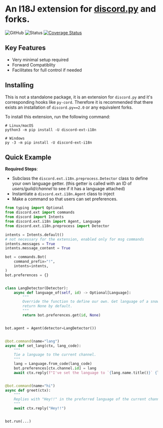 # An I18J extension for [discord.py](https://github.com/Rapptz/discord.py) and forks.

![GitHub](https://img.shields.io/github/license/Rickaym/discord-ext-i18n)
![Status](https://img.shields.io/badge/status-unreleased-red)
[![Coverage Status](https://coveralls.io/repos/github/Rickaym/discord-ext-i18n/badge.svg?branch=master)](https://coveralls.io/github/Rickaym/discord-ext-i18n?branch=master)

## Key Features

- Very minimal setup required
- Forward Compatiblity
- Facilitates for full control if needed

## Installing

This is not a standalone package, it is an extension for `discord.py` and it's corresponding hooks like `py-cord`. Therefore it is recommended that there exists an installation of `discord.py==2.0` or any equivalent forks.

To install this extension, run the following command:

```
# Linux/macOS
python3 -m pip install -U discord-ext-i18n

# Windows
py -3 -m pip install -U discord-ext-i18n
```

## Quick Example

**Required Steps**:
- Subclass the `discord.ext.i18n.preprocess.Detector` class to define your own language getter. (this getter is called with an ID of *users/guild/channel* to see if it has a language attached)
- Instantiate a `discord.ext.i18n.Agent` class to inject
- Make a command so that users can set preferences.

```py
from typing import Optional
from discord.ext import commands
from discord import Intents
from discord.ext.i18n import Agent, Language
from discord.ext.i18n.preprocess import Detector

intents = Intents.default()
# not necessary for the extension, enabled only for msg commands
intents.messages = True
intents.message_content = True

bot = commands.Bot(
    command_prefix="!",
    intents=intents,
)
bot.preferences = {}


class LangDetector(Detector):
    async def language_of(self, id) -> Optional[Language]:
        """
        Override the function to define our own. Get language of a snowflake ID,
        return None by default.
        """
        return bot.preferences.get(id, None)


bot.agent = Agent(detector=LangDetector())


@bot.command(name="lang")
async def set_lang(ctx, lang_code):
    """
    Tie a language to the current channel.
    """
    lang = Language.from_code(lang_code)
    bot.preferences[ctx.channel.id] = lang
    await ctx.reply(f"I've set the language to `{lang.name.title()}` {lang.emoji}!")


@bot.command(name="hi")
async def greet(ctx):
    """
    Replies with "Hey!!" in the preferred language of the current channel.
    """
    await ctx.reply("Hey!!")


bot.run(...)
```
